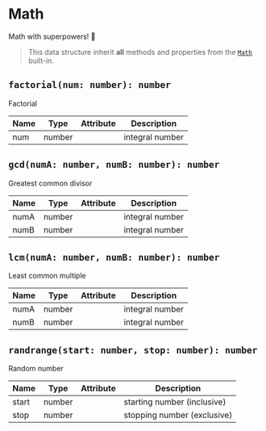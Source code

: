 # Math

Math with superpowers! 💪

> This data structure inherit **all** methods and properties from the [`Math`](https://developer.mozilla.org/en-US/docs/Web/JavaScript/Reference/Global_Objects/Math) built-in.

## `factorial(num: number): number`

Factorial

| Name | Type   | Attribute | Description     |
| ---- | ------ | --------- | --------------- |
| num  | number |           | integral number |

## `gcd(numA: number, numB: number): number`

Greatest common divisor

| Name | Type   | Attribute | Description     |
| ---- | ------ | --------- | --------------- |
| numA | number |           | integral number |
| numB | number |           | integral number |

## `lcm(numA: number, numB: number): number`

Least common multiple

| Name | Type   | Attribute | Description     |
| ---- | ------ | --------- | --------------- |
| numA | number |           | integral number |
| numB | number |           | integral number |

## `randrange(start: number, stop: number): number`

Random number

| Name  | Type   | Attribute | Description                 |
| ----- | ------ | --------- | --------------------------- |
| start | number |           | starting number (inclusive) |
| stop  | number |           | stopping number (exclusive) |
